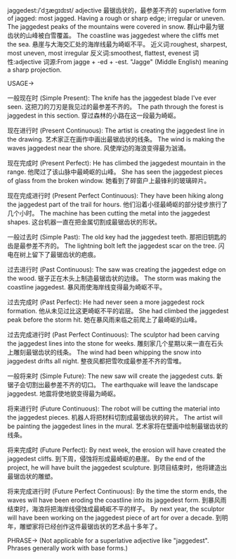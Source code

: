 jaggedest:/ˈdʒæɡɪdɪst/
adjective
最锯齿状的，最参差不齐的
superlative form of jagged: most jagged. Having a rough or sharp edge; irregular or uneven.
The jaggedest peaks of the mountains were covered in snow.  群山中最为锯齿状的山峰被白雪覆盖。
The coastline was jaggedest where the cliffs met the sea.  悬崖与大海交汇处的海岸线最为崎岖不平。
近义词:roughest, sharpest, most uneven, most irregular
反义词:smoothest, flattest, evenest
词性:adjective
词源:From jagge + -ed + -est.  "Jagge" (Middle English) meaning a sharp projection.

USAGE->

一般现在时 (Simple Present):
The knife has the jaggedest blade I've ever seen. 这把刀的刀刃是我见过的最参差不齐的。
The path through the forest is jaggedest in this section. 穿过森林的小路在这一段最为崎岖。


现在进行时 (Present Continuous):
The artist is creating the jaggedest line in the drawing. 艺术家正在画作中画出最锯齿状的线条。
The wind is making the waves jaggedest near the shore. 风使岸边的海浪变得最为汹涌。


现在完成时 (Present Perfect):
He has climbed the jaggedest mountain in the range. 他爬过了该山脉中最崎岖的山峰。
She has seen the jaggedest pieces of glass from the broken window. 她看到了碎窗户上最锋利的玻璃碎片。


现在完成进行时 (Present Perfect Continuous):
They have been hiking along the jaggedest part of the trail for hours. 他们沿着小径最崎岖的部分徒步旅行了几个小时。
The machine has been cutting the metal into the jaggedest shapes. 这台机器一直在把金属切割成最锯齿状的形状。


一般过去时 (Simple Past):
The old key had the jaggedest teeth. 那把旧钥匙的齿是最参差不齐的。
The lightning bolt left the jaggedest scar on the tree. 闪电在树上留下了最锯齿状的疤痕。


过去进行时 (Past Continuous):
The saw was creating the jaggedest edge on the wood. 锯子正在木头上制造最锯齿状的边缘。
The storm was making the coastline jaggedest.  暴风雨使海岸线变得最为崎岖不平。


过去完成时 (Past Perfect):
He had never seen a more jaggedest rock formation. 他从未见过比这更崎岖不平的岩层。
She had climbed the jaggedest peak before the storm hit. 她在暴风雨来临之前爬上了最崎岖的山峰。


过去完成进行时 (Past Perfect Continuous):
The sculptor had been carving the jaggedest lines into the stone for weeks.  雕刻家几个星期以来一直在石头上雕刻最锯齿状的线条。
The wind had been whipping the snow into jaggedest drifts all night. 整夜风都把雪吹成最参差不齐的雪堆。


一般将来时 (Simple Future):
The new saw will create the jaggedest cuts. 新锯子会切割出最参差不齐的切口。
The earthquake will leave the landscape jaggedest. 地震将使地貌变得最为崎岖。


将来进行时 (Future Continuous):
The robot will be cutting the material into the jaggedest pieces. 机器人将把材料切割成最锯齿状的碎片。
The artist will be painting the jaggedest lines in the mural. 艺术家将在壁画中绘制最锯齿状的线条。


将来完成时 (Future Perfect):
By next week, the erosion will have created the jaggedest cliffs. 到下周，侵蚀将形成最崎岖的悬崖。
By the end of the project, he will have built the jaggedest sculpture. 到项目结束时，他将建造出最锯齿状的雕塑。


将来完成进行时 (Future Perfect Continuous):
By the time the storm ends, the waves will have been eroding the coastline into its jaggedest form. 到暴风雨结束时，海浪将把海岸线侵蚀成最崎岖不平的样子。
By next year, the sculptor will have been working on the jaggedest piece of art for over a decade. 到明年，雕塑家将已经创作这件最锯齿状的艺术品十多年了。



PHRASE->
(Not applicable for a superlative adjective like "jaggedest". Phrases generally work with base forms.)
